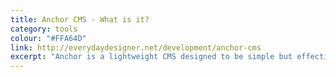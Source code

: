 ```yaml
---
title: Anchor CMS - What is it?
category: tools
colour: "#FFA64D"
link: http://everydaydesigner.net/development/anchor-cms
excerpt: "Anchor is a lightweight CMS designed to be simple but effective. It was originally created by the mysterious web designer & developer Visual Idiot. It was born out of his frustration with current CMS platforms. They either had a complicated admin interface, a bloated codebase, or in some cases both. Anchor is now mainly developed by Kieron Wilson, with Idiot covering the front-end design and development."
---
```

